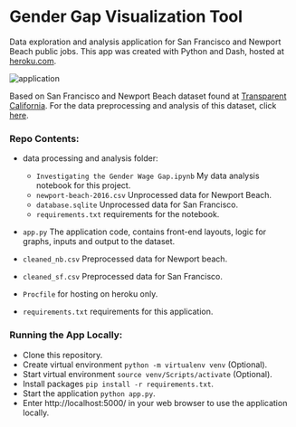 # Gender Gap Visualization Tool

Data exploration and analysis application for San Francisco and Newport Beach public jobs. This app was created with Python and Dash, hosted at [heroku.com](https://gendergapvisualization.herokuapp.com).

![application](https://raw.githubusercontent.com/sengkchu/gendergapvisualization/master/app_preview.png)

Based on San Francisco and Newport Beach dataset found at [Transparent California](https://transparentcalifornia.com/).
For the data preprocessing and analysis of this dataset, click [here](https://codingdisciple.com/sf-gender-gap.html).

### Repo Contents:

+ data processing and analysis folder:
	+ `Investigating the Gender Wage Gap.ipynb` My data analysis notebook for this project.
	+ `newport-beach-2016.csv` Unprocessed data for Newport Beach.
	+ `database.sqlite` Unprocessed data for San Francisco.
	+ `requirements.txt` requirements for the notebook.
	
	
+ `app.py` 	The application code, contains front-end layouts, logic for graphs, inputs and output to the dataset.
+ `cleaned_nb.csv` Preprocessed data for Newport beach.
+ `cleaned_sf.csv` Preprocessed data for San Francisco.
+ `Procfile` for hosting on heroku only.
+ `requirements.txt` requirements for this application.

### Running the App Locally:


+ Clone this repository.
+ Create virtual environment `python -m virtualenv venv` (Optional).
+ Start virtual environment `source venv/Scripts/activate` (Optional). 
+ Install packages `pip install -r requirements.txt`.
+ Start the application `python app.py`.
+ Enter http://localhost:5000/ in your web browser to use the application locally.

